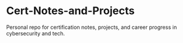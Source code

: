 # Cert-Notes-and-Projects
Personal repo for certification notes, projects, and career progress in cybersecurity and tech.
